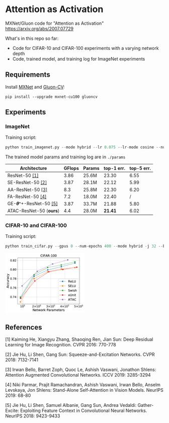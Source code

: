 Attention as Activation
==============

MXNet/Gluon code for "Attention as Activation" <https://arxiv.org/abs/2007.07729>

What's in this repo so far:

 * Code for CIFAR-10 and CIFAR-100 experiments with a varying network depth
 * Code, trained model, and training log for ImageNet experiments
 
## Requirements
 
Install [MXNet](https://mxnet.apache.org/) and [Gluon-CV](https://gluon-cv.mxnet.io/):
  
```
pip install --upgrade mxnet-cu100 gluoncv
```

## Experiments 

### ImageNet

Training script:
```python
python train_imagenet.py --mode hybrid --lr 0.075 --lr-mode cosine --num-epochs 160 --batch-size 128 --num-gpus 2 -j 48 --warmup-epochs 5 --dtype float16 --use-rec --last-gamma --no-wd --label-smoothing --save-dir params_resnet50_v1b_ChaATAC_2 --logging-file resnet50_v1b_ChaATAC_2.log --r 2 --act-layers 2
```

The trained model params and training log are in `./params`


| Architecture               | GFlops  | Params  | top-1 err.  | top-5 err.  |
| --------                   | ------- | ------- | ----------- | ----------- |
| ResNet-50 [[1]](#1)        | 3.86    | 25.6M   | 23.30       | 6.55        |
| SE-ResNet-50 [[2]](#2)     | 3.87    | 28.1M   | 22.12       | 5.99        |
| AA-ResNet-50 [[3]](#3)     | 8.3     | 25.8M   | 22.30       | 6.20        |
| FA-ResNet-50 [[4]](#4)     | 7.2     | 18.0M   | 22.40       | /           |
| GE-𝜽^+-ResNet-50 [[5]](#5) | 3.87    | 33.7M   | 21.88       | 5.80        |
| ATAC-ResNet-50 (**ours**)  | 4.4     | 28.0M   | **21.41**   | 6.02        |    |


### CIFAR-10 and CIFAR-100

Training script:
```python
python train_cifar.py --gpus 0 --num-epochs 400 --mode hybrid -j 32 --batch-size 128 --wd 0.0001 --lr 0.2 --lr-decay 0.1 --lr-decay-epoch 300,350 --dataset cifar100 --model atac --act-type ChaATAC --useReLU --r 2 --blocks 3
```

<!--![](https://raw.githubusercontent.com/YimianDai/imgbed/master/github/atac/atac_cifar100_activation_c_1.png)-->

<img src=https://raw.githubusercontent.com/YimianDai/imgbed/master/github/atac/atac_cifar100_activation_c_1.png width=50%>

## References

<a id="1">[1]</a> 
Kaiming He, Xiangyu Zhang, Shaoqing Ren, Jian Sun:
Deep Residual Learning for Image Recognition. CVPR 2016: 770-778

<a id="2">[2]</a> 
Jie Hu, Li Shen, Gang Sun:
Squeeze-and-Excitation Networks. CVPR 2018: 7132-7141

<a id="3">[3]</a> 
Irwan Bello, Barret Zoph, Quoc Le, Ashish Vaswani, Jonathon Shlens:
Attention Augmented Convolutional Networks. ICCV 2019: 3285-3294

<a id="4">[4]</a> 
Niki Parmar, Prajit Ramachandran, Ashish Vaswani, Irwan Bello, Anselm Levskaya, Jon Shlens:
Stand-Alone Self-Attention in Vision Models. NeurIPS 2019: 68-80

<a id="5">[5]</a> 
Jie Hu, Li Shen, Samuel Albanie, Gang Sun, Andrea Vedaldi:
Gather-Excite: Exploiting Feature Context in Convolutional Neural Networks. NeurIPS 2018: 9423-9433
